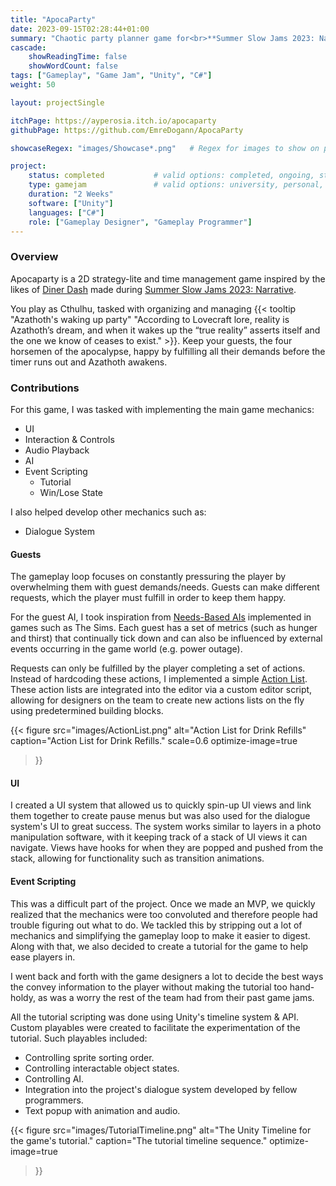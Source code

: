 ```yaml
---
title: "ApocaParty"
date: 2023-09-15T02:28:44+01:00
summary: "Chaotic party planner game for<br>**Summer Slow Jams 2023: Narrative**"
cascade:
    showReadingTime: false
    showWordCount: false
tags: ["Gameplay", "Game Jam", "Unity", "C#"]
weight: 50

layout: projectSingle

itchPage: https://ayperosia.itch.io/apocaparty
githubPage: https://github.com/EmreDogann/ApocaParty

showcaseRegex: "images/Showcase*.png"	# Regex for images to show on page

project:
    status: completed			# valid options: completed, ongoing, stopped
    type: gamejam				# valid options: university, personal, gamejam
    duration: "2 Weeks"
    software: ["Unity"]
    languages: ["C#"]
    role: ["Gameplay Designer", "Gameplay Programmer"]
---
```

<!-- {{< github repo="emredogann/apocaparty" >}} -->

<!-- {{< carousel images="images/*" aspectRatio="16-9" >}} -->

### Overview

Apocaparty is a 2D strategy-lite and time management game inspired by the likes of [Diner Dash](https://en.wikipedia.org/wiki/Diner_Dash) made during [Summer Slow Jams 2023: Narrative](https://itch.io/jam/ssjnarrative).

You play as Cthulhu, tasked with organizing and managing {{< tooltip "Azathoth's waking up party" "According to Lovecraft lore, reality is Azathoth’s dream, and when it wakes up the “true reality” asserts itself and the one we know of ceases to exist." >}}. Keep your guests, the four horsemen of the apocalypse, happy by fulfilling all their demands before the timer runs out and Azathoth awakens.

### Contributions

For this game, I was tasked with implementing the main game mechanics:

- UI
- Interaction & Controls
- Audio Playback
- AI
- Event Scripting
  - Tutorial
  - Win/Lose State

I also helped develop other mechanics such as:

- Dialogue System

#### Guests

The gameplay loop focuses on constantly pressuring the player by overwhelming them with guest demands/needs. Guests can make different requests, which the player must fulfill in order to keep them happy.

For the guest AI, I took inspiration from [Needs-Based AIs](http://www.zubek.net/robert/publications/Needs-based-AI-draft.pdf) implemented in games such as The Sims. Each guest has a set of metrics (such as hunger and thirst) that continually tick down and can also be influenced by external events occurring in the game world (e.g. power outage).

Requests can only be fulfilled by the player completing a set of actions. Instead of hardcoding these actions, I implemented a simple [Action List](https://allenchou.net/2012/07/action-lists-they-are-cooler-than-commands/). These action lists are integrated into the editor via a custom editor script, allowing for designers on the team to create new actions lists on the fly using predetermined building blocks.

{{< figure
    src="images/ActionList.png"
    alt="Action List for Drink Refills"
    caption="Action List for Drink Refills."
	scale=0.6
	optimize-image=true
>}}

#### UI

I created a UI system that allowed us to quickly spin-up UI views and link them together to create pause menus but was also used for the dialogue system's UI to great success.
The system works similar to layers in a photo manipulation software, with it keeping track of a stack of UI views it can navigate. Views have hooks for when they are popped and pushed from the stack, allowing for functionality such as transition animations.

#### Event Scripting

This was a difficult part of the project. Once we made an MVP, we quickly realized that the mechanics were too convoluted and therefore people had trouble figuring out what to do. We tackled this by stripping out a lot of mechanics and simplifying the gameplay loop to make it easier to digest. Along with that, we also decided to create a tutorial for the game to help ease players in.

I went back and forth with the game designers a lot to decide the best ways the convey information to the player without making the tutorial too hand-holdy, as was a worry the rest of the team had from their past game jams.

All the tutorial scripting was done using Unity's timeline system & API. Custom playables were created to facilitate the experimentation of the tutorial. Such playables included:
- Controlling sprite sorting order.
- Controlling interactable object states.
- Controlling AI.
- Integration into the project's dialogue system developed by fellow programmers.
- Text popup with animation and audio.

{{< figure
    src="images/TutorialTimeline.png"
    alt="The Unity Timeline for the game's tutorial."
    caption="The tutorial timeline sequence."
	optimize-image=true
>}}